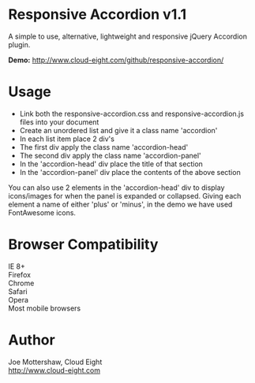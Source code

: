 Responsive Accordion v1.1
=========================

A simple to use, alternative, lightweight and responsive jQuery Accordion plugin.

**Demo:** http://www.cloud-eight.com/github/responsive-accordion/


Usage
=====

  <ul>
  	<li>Link both the responsive-accordion.css and responsive-accordion.js files into your document</li>
    <li>Create an unordered list and give it a class name 'accordion'</li>
    <li>In each list item place 2 div's</li>
    <li>The first div apply the class name 'accordion-head'</li>
    <li>The second div apply the class name 'accordion-panel'</li>
    <li>In the 'accordion-head' div place the title of that section</li>
    <li>In the 'accordion-panel' div place the contents of the above section</li>
  </ul>

You can also use 2 elements in the 'accordion-head' div to display icons/images for when the panel is expanded or collapsed. Giving each element a name of either 'plus' or 'minus', in the demo we have used FontAwesome icons.


Browser Compatibility
=====================

IE 8+<br />
Firefox<br />
Chrome<br />
Safari<br />
Opera<br />
Most mobile browsers


Author
======

Joe Mottershaw, Cloud Eight<br />
http://www.cloud-eight.com